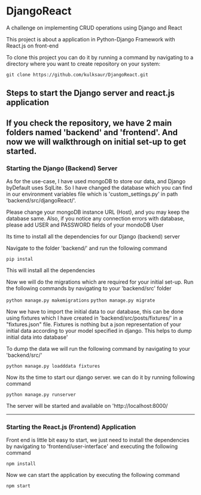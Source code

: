 # DjangoReact
A challenge on implementing CRUD operations using Django and React 

<p>This project is about a application in Python-Django Framework with React.js on front-end<p>
  
<p>To clone this project you can do it by running a command by navigating to a directory where you want to create repository
    on your system:
<p>
  
  ```
  git clone https://github.com/kulksaur/DjangoReact.git
  ```
  
<h2> Steps to start the Django server and react.js application <h2>
 
 <p> If you check the repository, we have 2 main folders named 'backend' and 'frontend'. And now we will walkthrough on 
     initial set-up to get started. </p>
     
 <h3> Starting the Django (Backend) Server </h3>
  <p> As for the use-case, I have used mongoDB to store our data, and Django byDefault uses SqlLite. So I have changed the database which you can find in our environment variables file which is 'custom_settings.py' in path 'backend/src/djangoReact/'. <p>
  
  <p> Please change your mongoDB instance URL (Host), and you may keep the database same. Also, if you notice any connection errors with database, please add USER and PASSWORD fields of your mondoDB User <p/>
  
  <p> Its time to install all the dependencies for our Django (backend) server <p> 
  <p> Navigate to the folder 'backend/' and run the following command<p>
    
    pip instal
   
    
  <p> This will install all the dependencies </p>
  
  <p> Now we will do the migrations which are required for your initial set-up. Run the following commands by navigating to your 'backend/src' folder <p>
  
  ```python manage.py makemigrations```
  ```python manage.py migrate```
  
  <p> Now we have to import the initial data to our database, this can be done using fixtures which I have created in 'backend/src/posts/fixtures/' in a "fixtures.json" file. Fixtures is nothing but a json representation of your initial data according to your model specified in django. This helps to dump initial data into database' </p>
  
  <p> To dump the data we will run the following command by navigating to your 'backend/src/' <p>
  
  ```python manage.py loadddata fixtures```
  
  <p> Now its the time to start our django server. we can do it by running following command <p>
  
  ```python manage.py runserver```
  
  <p> The server will be started and available on 'http://localhost:8000/
  
  <hr>
  
  <h3> Starting the React.js (Frontend) Application </h3>
  
  <p> Front end is little bit easy to start, we just need to install the dependencies by navigating to 'frontend/user-interface' and executing the following command</p>
  
  ```npm install```
  
  <p> Now we can start the application by executing the following command <p>
  
  ```npm start```
  
  
  
  
  
